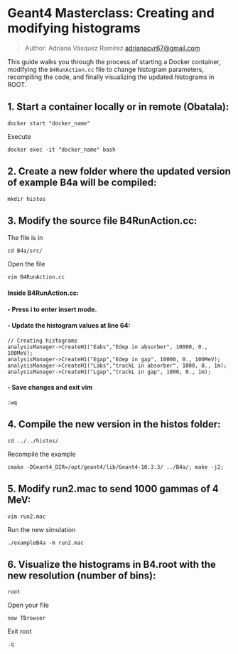 # Geant4 Masterclass: Creating and modifying histograms 
> Author: Adriana Vásquez Ramírez adrianacvr67@gmail.com

This guide walks you through the process of starting a Docker container, modifying the `B4RunAction.cc` file to change histogram parameters, recompiling the code, and finally visualizing the updated histograms in ROOT. 

## 1. Start a container locally or in remote (Obatala):
    docker start "docker_name"
Execute 

    docker exec -it "docker_name" bash

## 2. Create a new folder where the updated version of example B4a will be compiled:
    mkdir histos

## 3. Modify the source file B4RunAction.cc:
The file is in 

    cd B4a/src/
Open the file     
    
    vim B4RunAction.cc

#### Inside B4RunAction.cc:
#### - Press i to enter insert mode.
#### - Update the histogram values at line 64:

    // Creating histograms
    analysisManager->CreateH1("Eabs","Edep in absorber", 10000, 0., 100MeV);
    analysisManager->CreateH1("Egap","Edep in gap", 10000, 0., 100MeV);
    analysisManager->CreateH1("Labs","trackL in absorber", 1000, 0., 1m);
    analysisManager->CreateH1("Lgap","trackL in gap", 1000, 0., 1m);
#### - Save changes and exit vim
    :wq

## 4. Compile the new version in the histos folder:
    cd ../../histos/
Recompile the example

    cmake -DGeant4_DIR=/opt/geant4/lib/Geant4-10.3.3/ ../B4a/; make -j2;

## 5. Modify run2.mac to send 1000 gammas of 4 MeV:
    vim run2.mac

Run the new simulation
    
    ./exampleB4a -m run2.mac

## 6. Visualize the histograms in B4.root with the new resolution (number of bins):
    root
Open your file 
    
    new TBrowser
Exit root 
    
    .q


